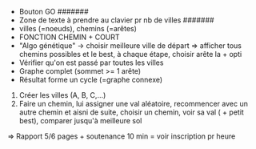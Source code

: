 - Bouton GO #######
- Zone de texte à prendre au clavier pr nb de villes #######
- villes (=noeuds), chemins (=arêtes)
- FONCTION CHEMIN + COURT
- "Algo génétique" -> choisir meilleure ville de départ => afficher tous chemins possibles et le best, à chaque étape, choisir arête la + opti
- Vérifier qu'on est passé par toutes les villes
- Graphe complet (sommet >= 1 arête)
- Résultat forme un cycle (=graphe connexe)
1) Créer les villes (A, B, C,...)
2) Faire un chemin, lui assigner une val aléatoire, recommencer avec un autre chemin et aisni de suite, choisir un chemin, voir sa val ( + petit best), comparer jusqu'à meilleure sol

=> Rapport 5/6 pages + soutenance 10 min = voir inscription pr heure
